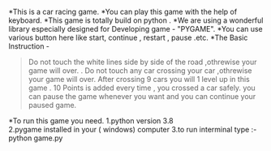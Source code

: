 *This is a car racing game.
*You can play this game with the help of keyboard.
*This game is totally build on python .
*We are using a wonderful library especially designed for Developing game - "PYGAME".
*You can use various button here like start, continue , restart , pause .etc.
*The Basic Instruction -
 > Do not touch the white lines side by side of the road ,othrewise your game will over. .
 > Do not touch any car crossing your car ,othrewise your game will over.
 > After crossing 9 cars you will 1 level up in this game . 
 > 10 Points is added every time , you crossed a car safely.
 > you can pause the game whenever you want and you can continue your paused game.

*To run this game you need.
1.python version 3.8  
2.pygame installed in your ( windows) computer
3.to run interminal type :-python game.py
